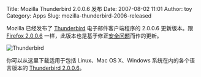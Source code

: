 Title: Mozilla Thunderbird 2.0.0.6 发布
Date: 2007-08-02 11:01
Author: toy
Category: Apps
Slug: mozilla-thunderbird-2006-released

Mozilla 已经发布了
[Thunderbird](http://www.mozilla.com/en-US/thunderbird/)
电子邮件客户端程序的 2.0.0.6 更新版本。跟 [Firefox
2.0.0.6](http://linuxtoy.org/archives/mozilla-firefox-2006-released.html)
一样，此版本也是基于修正[安全问题](http://www.mozilla.org/projects/security/known-vulnerabilities.html#thunderbird2.0.0.6)而作的更新。

![Thunderbird](http://i.linuxtoy.org/i/logo/thunderbird.png)

你可以从这里下载适用于包括 Linux、Mac OS X、Windows
系统在内的各个语言版本的 [Thunderbird
2.0.0.6](http://www.mozilla.com/en-US/thunderbird/all.html)。
